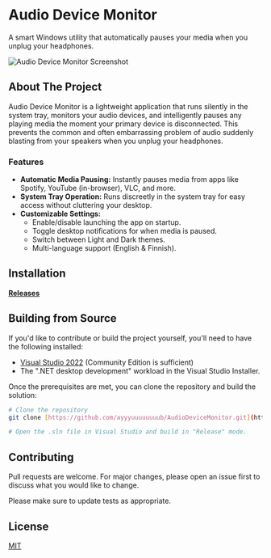 # Audio Device Monitor

A smart Windows utility that automatically pauses your media when you unplug your headphones.

![Audio Device Monitor Screenshot](https://i.imgur.com/Nc4eZI6.png)

## About The Project

Audio Device Monitor is a lightweight application that runs silently in the system tray, monitors your audio devices, and intelligently pauses any playing media the moment your primary device is disconnected. This prevents the common and often embarrassing problem of audio suddenly blasting from your speakers when you unplug your headphones.

### Features

* **Automatic Media Pausing:** Instantly pauses media from apps like Spotify, YouTube (in-browser), VLC, and more.
* **System Tray Operation:** Runs discreetly in the system tray for easy access without cluttering your desktop.
* **Customizable Settings:**
    * Enable/disable launching the app on startup.
    * Toggle desktop notifications for when media is paused.
    * Switch between Light and Dark themes.
    * Multi-language support (English & Finnish).

## Installation

[**Releases**](https://github.com/ayyyuuuuuuuub/AudioDeviceMonitor/releases)

## Building from Source

If you'd like to contribute or build the project yourself, you'll need to have the following installed:

* [Visual Studio 2022](https://visualstudio.microsoft.com/) (Community Edition is sufficient)
* The ".NET desktop development" workload in the Visual Studio Installer.

Once the prerequisites are met, you can clone the repository and build the solution:

```bash
# Clone the repository
git clone [https://github.com/ayyyuuuuuuuub/AudioDeviceMonitor.git](https://github.com/ayyyuuuuuuuub/AudioDeviceMonitor.git)

# Open the .sln file in Visual Studio and build in "Release" mode.
```
## Contributing

Pull requests are welcome. For major changes, please open an issue first
to discuss what you would like to change.

Please make sure to update tests as appropriate.

## License

[MIT](https://choosealicense.com/licenses/mit/)
